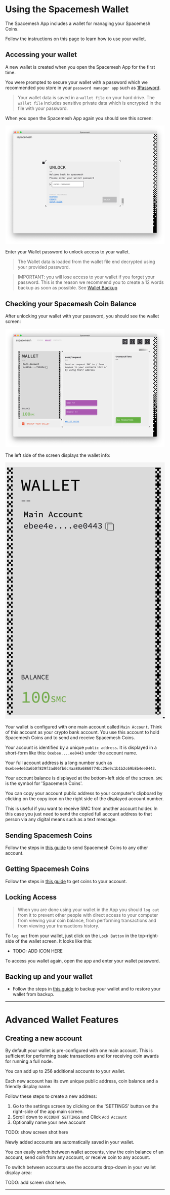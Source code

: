 # Using the Spacemesh Wallet

The Spacemesh App includes a wallet for managing your Spacemesh Coins.

Follow the instructions on this page to learn how to use your wallet.

## Accessing your wallet

A new wallet is created when you open the Spacemesh App for the first time.

You were prompted to secure your wallet with a password which we recommended you store in your `password manager app` such as [1Password](https://1password.com).

> Your wallet data is saved in a `wallet file` on your hard drive. The `wallet file` includes sensitive private data which is encrypted in the file with your password.

When you open the Spacemesh App again you should see this screen:

![](images/v1.0/unlock_wallet.png)

Enter your Wallet password to unlock access to your wallet.

> The Wallet data is loaded from the wallet file end decrypted using your provided password.

> IMPORTANT: you will lose access to your wallet if you forget your password. This is the reason we recommend you to create a 12 words backup as soon as possible. See [Wallet Backup](#)

## Checking your Spacemesh Coin Balance

After unlocking your wallet with your password, you should see the wallet screen:

![](images/v1.0/wallet_screen.png)

The left side of the screen displays the wallet info:

![](images/v1.0/wallet_details.png ':size=50x50')

Your wallet is configured with one main account called `Main Account`. Think of this account as your crypto bank account. You use this account to hold Spacemesh Coins and to send and receive Spacemesh Coins.

Your account is identified by a unique `public address`. It is displayed in a short-form like this: `0xebee....ee0443` under the account name.

Your full account address is a long number such as `0xebee4e63a6b0f829f3ad06fb6c4aa80a6860774bc25e9c1b1b2c69b8b4ee0443`.

Your account balance is displayed at the bottom-left side of the screen. `SMC` is the symbol for 'Spacemesh Coins'.

You can copy your account public address to your computer's clipboard by clicking on the copy icon on the right side of the displayed  account number.

This is useful if you want to receive SMC from another account holder. In this case you just need to send the copied full account address to that person via any digital means such as a text message.


## Sending Spacemesh Coins
Follow the steps in [this guide](send_coin.md) to send Spacemesh Coins to any other account.

## Getting Spacemesh Coins
Follow the steps in [this guide](get_coin.md) to get coins to your account.

## Locking Access

> When you are done using your wallet in the App you should `log out` from it to prevent other people with direct access to your computer from viewing your coin balance, from performing transactions and from viewing your transactions history.  

To `log out` from your wallet, just click on the `Lock Button` in the top-right-side of the wallet screen. It looks like this:

- TODO: ADD ICON HERE

To access you wallet again, open the app and enter your wallet password.

## Backing up and your wallet
- Follow the steps in [this guide](backup.md) to backup your wallet and to restore your wallet from backup.

---

# Advanced Wallet Features

## Creating a new account

By default your wallet is pre-configured with one main account. This is sufficient for performing basic transactions and for receiving coin awards for running a full node.

You can add up to 256 additional accounts to your wallet.

Each new account has its own unique public address, coin balance and a friendly display name.

Follow these steps to create a new address:
1. Go to the settings screen by clicking on the 'SETTINGS' button on the right-side of the app main screen.
2. Scroll down to `ACCOUNT SETTINGS` and Click `Add Account`
3. Optionally name your new account

TODO: show screen shot here

Newly added accounts are automatically saved in your wallet.

You can easily switch between wallet accounts, view the coin balance of an account, send coin from any account, or receive coin to any account.

To switch between accounts use the accounts drop-down in your wallet display area:

TODO: add screen shot here.

---   
